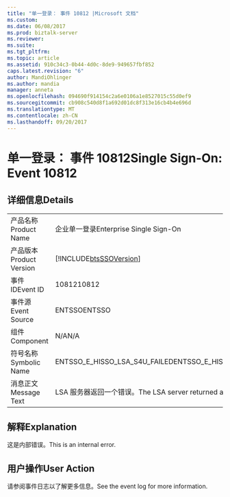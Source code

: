 ```yaml
---
title: "单一登录： 事件 10812 |Microsoft 文档"
ms.custom: 
ms.date: 06/08/2017
ms.prod: biztalk-server
ms.reviewer: 
ms.suite: 
ms.tgt_pltfrm: 
ms.topic: article
ms.assetid: 910c34c3-0b44-4d0c-8de9-949657fbf852
caps.latest.revision: "6"
author: MandiOhlinger
ms.author: mandia
manager: anneta
ms.openlocfilehash: 094690f914154c2a6e0106a1e8527015c55d0ef9
ms.sourcegitcommit: cb908c540d8f1a692d01dc8f313e16cb4b4e696d
ms.translationtype: MT
ms.contentlocale: zh-CN
ms.lasthandoff: 09/20/2017
---
```

# <a name="single-sign-on-event-10812"></a><span data-ttu-id="25951-102">单一登录： 事件 10812</span><span class="sxs-lookup"><span data-stu-id="25951-102">Single Sign-On: Event 10812</span></span>
## <a name="details"></a><span data-ttu-id="25951-103">详细信息</span><span class="sxs-lookup"><span data-stu-id="25951-103">Details</span></span>  
  
|||  
|-|-|  
|<span data-ttu-id="25951-104">产品名称</span><span class="sxs-lookup"><span data-stu-id="25951-104">Product Name</span></span>|<span data-ttu-id="25951-105">企业单一登录</span><span class="sxs-lookup"><span data-stu-id="25951-105">Enterprise Single Sign-On</span></span>|  
|<span data-ttu-id="25951-106">产品版本</span><span class="sxs-lookup"><span data-stu-id="25951-106">Product Version</span></span>|[!INCLUDE[btsSSOVersion](../includes/btsssoversion-md.md)]|  
|<span data-ttu-id="25951-107">事件 ID</span><span class="sxs-lookup"><span data-stu-id="25951-107">Event ID</span></span>|<span data-ttu-id="25951-108">10812</span><span class="sxs-lookup"><span data-stu-id="25951-108">10812</span></span>|  
|<span data-ttu-id="25951-109">事件源</span><span class="sxs-lookup"><span data-stu-id="25951-109">Event Source</span></span>|<span data-ttu-id="25951-110">ENTSSO</span><span class="sxs-lookup"><span data-stu-id="25951-110">ENTSSO</span></span>|  
|<span data-ttu-id="25951-111">组件</span><span class="sxs-lookup"><span data-stu-id="25951-111">Component</span></span>|<span data-ttu-id="25951-112">N/A</span><span class="sxs-lookup"><span data-stu-id="25951-112">N/A</span></span>|  
|<span data-ttu-id="25951-113">符号名称</span><span class="sxs-lookup"><span data-stu-id="25951-113">Symbolic Name</span></span>|<span data-ttu-id="25951-114">ENTSSO_E_HISSO_LSA_S4U_FAILED</span><span class="sxs-lookup"><span data-stu-id="25951-114">ENTSSO_E_HISSO_LSA_S4U_FAILED</span></span>|  
|<span data-ttu-id="25951-115">消息正文</span><span class="sxs-lookup"><span data-stu-id="25951-115">Message Text</span></span>|<span data-ttu-id="25951-116">LSA 服务器返回一个错误。</span><span class="sxs-lookup"><span data-stu-id="25951-116">The LSA server returned an error.</span></span>|  
  
## <a name="explanation"></a><span data-ttu-id="25951-117">解释</span><span class="sxs-lookup"><span data-stu-id="25951-117">Explanation</span></span>  
 <span data-ttu-id="25951-118">这是内部错误。</span><span class="sxs-lookup"><span data-stu-id="25951-118">This is an internal error.</span></span>  
  
## <a name="user-action"></a><span data-ttu-id="25951-119">用户操作</span><span class="sxs-lookup"><span data-stu-id="25951-119">User Action</span></span>  
 <span data-ttu-id="25951-120">请参阅事件日志以了解更多信息。</span><span class="sxs-lookup"><span data-stu-id="25951-120">See the event log for more information.</span></span>